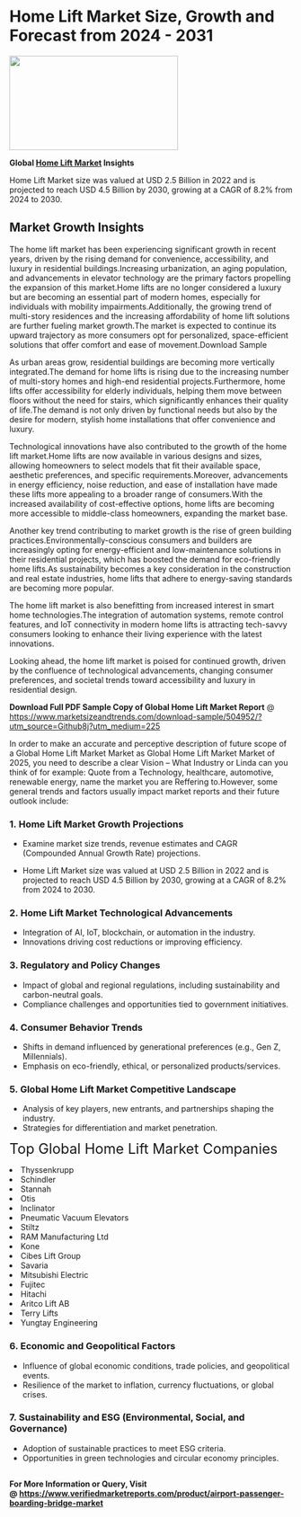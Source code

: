 <H1>Home Lift Market Size, Growth and Forecast from 2024 - 2031</H1><img class="aligncenter size-medium wp-image-584254" src="https://thirdeyenews.in/wp-content/uploads/2024/09/Global-Market-Research-300x168.jpeg" alt="" width="300" height="168" /><p><strong>Global&nbsp;<a href="https://www.marketsizeandtrends.com/download-sample/504952/?utm_source=Github8j?utm_medium=225">Home Lift Market</a> Insights</strong></p><p>Home Lift Market size was valued at USD 2.5 Billion in 2022 and is projected to reach USD 4.5 Billion by 2030, growing at a CAGR of 8.2% from 2024 to 2030.</p><p><h2>Market Growth Insights</h2> <p>The home lift market has been experiencing significant growth in recent years, driven by the rising demand for convenience, accessibility, and luxury in residential buildings.Increasing urbanization, an aging population, and advancements in elevator technology are the primary factors propelling the expansion of this market.Home lifts are no longer considered a luxury but are becoming an essential part of modern homes, especially for individuals with mobility impairments.Additionally, the growing trend of multi-story residences and the increasing affordability of home lift solutions are further fueling market growth.The market is expected to continue its upward trajectory as more consumers opt for personalized, space-efficient solutions that offer comfort and ease of movement.Download Sample</p> <p>As urban areas grow, residential buildings are becoming more vertically integrated.The demand for home lifts is rising due to the increasing number of multi-story homes and high-end residential projects.Furthermore, home lifts offer accessibility for elderly individuals, helping them move between floors without the need for stairs, which significantly enhances their quality of life.The demand is not only driven by functional needs but also by the desire for modern, stylish home installations that offer convenience and luxury.</p> <p>Technological innovations have also contributed to the growth of the home lift market.Home lifts are now available in various designs and sizes, allowing homeowners to select models that fit their available space, aesthetic preferences, and specific requirements.Moreover, advancements in energy efficiency, noise reduction, and ease of installation have made these lifts more appealing to a broader range of consumers.With the increased availability of cost-effective options, home lifts are becoming more accessible to middle-class homeowners, expanding the market base.</p> <p>Another key trend contributing to market growth is the rise of green building practices.Environmentally-conscious consumers and builders are increasingly opting for energy-efficient and low-maintenance solutions in their residential projects, which has boosted the demand for eco-friendly home lifts.As sustainability becomes a key consideration in the construction and real estate industries, home lifts that adhere to energy-saving standards are becoming more popular.</p> <p>The home lift market is also benefitting from increased interest in smart home technologies.The integration of automation systems, remote control features, and IoT connectivity in modern home lifts is attracting tech-savvy consumers looking to enhance their living experience with the latest innovations.</p> <p>Looking ahead, the home lift market is poised for continued growth, driven by the confluence of technological advancements, changing consumer preferences, and societal trends toward accessibility and luxury in residential design.</p> <p></p><p><span class=""><strong>Download Full PDF Sample Copy of Global Home Lift Market Report</strong> @ <a href="https://www.marketsizeandtrends.com/download-sample/504952/?utm_source=Github8j?utm_medium=225" target="_blank">https://www.marketsizeandtrends.com/download-sample/504952/?utm_source=Github8j?utm_medium=225</a></span></p><p>In order to make an accurate and perceptive description of future scope of a Global&nbsp;Home Lift Market Market as Global&nbsp;Home Lift Market Market of 2025, you need to describe a clear Vision &ndash; What Industry or Linda can you think of for example: Quote from a Technology, healthcare, automotive, renewable energy, name the market you are Reffering to.However, some general trends and factors usually impact market reports and their future outlook include:</p><h3>1.&nbsp;<strong>Home Lift Market Growth Projections</strong></h3><ul><li>Examine market size trends, revenue estimates and CAGR (Compounded Annual Growth Rate) projections.</li><li><p>Home Lift Market size was valued at USD 2.5 Billion in 2022 and is projected to reach USD 4.5 Billion by 2030, growing at a CAGR of 8.2% from 2024 to 2030.</p></li></ul><h3>2.&nbsp;<strong>Home Lift Market Technological Advancements</strong></h3><ul><li>Integration of AI, IoT, blockchain, or automation in the industry.</li><li>Innovations driving cost reductions or improving efficiency.</li></ul><h3>3.&nbsp;<strong>Regulatory and Policy Changes</strong></h3><ul><li>Impact of global and regional regulations, including sustainability and carbon-neutral goals.</li><li>Compliance challenges and opportunities tied to government initiatives.</li></ul><h3>4.&nbsp;<strong>Consumer Behavior Trends</strong></h3><ul><li>Shifts in demand influenced by generational preferences (e.g., Gen Z, Millennials).</li><li>Emphasis on eco-friendly, ethical, or personalized products/services.</li></ul><h3>5.&nbsp;<strong>Global Home Lift Market Competitive Landscape</strong></h3><ul><li>Analysis of key players, new entrants, and partnerships shaping the industry.</li><li>Strategies for differentiation and market penetration.</li></ul><p data-pm-slice="1 1 []"><span style="color: inherit; font-family: inherit; font-size: 25px;">Top Global Home Lift Market Companies</span></p><div class="" data-test-id=""><p><li>Thyssenkrupp</li><li> Schindler</li><li> Stannah</li><li> Otis</li><li> Inclinator</li><li> Pneumatic Vacuum Elevators</li><li> Stiltz</li><li> RAM Manufacturing Ltd</li><li> Kone</li><li> Cibes Lift Group</li><li> Savaria</li><li> Mitsubishi Electric</li><li> Fujitec</li><li> Hitachi</li><li> Aritco Lift AB</li><li> Terry Lifts</li><li> Yungtay Engineering</li></p></div><h3>6.&nbsp;<strong>Economic and Geopolitical Factors</strong></h3><ul><li>Influence of global economic conditions, trade policies, and geopolitical events.</li><li>Resilience of the market to inflation, currency fluctuations, or global crises.</li></ul><h3>7.&nbsp;<strong>Sustainability and ESG (Environmental, Social, and Governance)</strong></h3><ul><li>Adoption of sustainable practices to meet ESG criteria.</li><li>Opportunities in green technologies and circular economy principles.</li></ul><h2><strong style="font-size: 14px;">For More Information or Query, Visit @&nbsp;</strong><a style="background-color: #ffffff; font-size: 14px;" href="https://www.marketsizeandtrends.com/report/home-lift-market/" target="_blank">https://www.verifiedmarketreports.com/product/airport-passenger-boarding-bridge-market</a></h2>